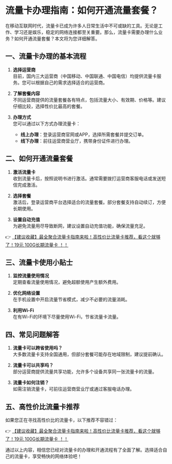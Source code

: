 # 流量卡办理指南：如何开通流量套餐？

在移动互联网时代，流量卡已成为许多人日常生活中不可或缺的工具。无论是工作、学习还是娱乐，稳定的网络连接都至关重要。那么，流量卡需要办理什么业务？如何开通流量套餐？本文将为您详细解答。

## 一、流量卡办理的基本流程

1. **选择运营商**  
   目前，国内三大运营商（中国移动、中国联通、中国电信）均提供流量卡服务。您可以根据自己的需求选择适合的运营商。

2. **了解套餐内容**  
   不同运营商提供的流量套餐各有特点，包括流量大小、有效期、价格等。建议仔细比较，选择性价比最高的套餐。

3. **办理方式**  
   您可以通过以下方式办理流量卡：
   - **线上办理**：登录运营商官网或APP，选择所需套餐并提交订单。
   - **线下办理**：前往运营商营业厅，携带身份证件进行办理。

## 二、如何开通流量套餐

1. **激活流量卡**  
   收到流量卡后，按照说明书进行激活。通常需要拨打运营商客服电话或发送短信完成激活。

2. **选择套餐**  
   激活后，登录运营商平台选择适合的流量套餐。部分套餐支持自动续订，方便长期使用。

3. **设置自动充值**  
   为避免流量用尽导致断网，建议设置自动充值功能，确保流量充足。

👉 [【建议收藏】最全聚合流量卡指南来啦！高性价比流量卡推荐，看这个就够了！19元 100G长期流量卡 ！！](https://bit.ly/Liuliangka)

## 三、流量卡使用小贴士

1. **监控流量使用情况**  
   定期查看流量使用情况，避免超额使用产生额外费用。

2. **优化网络设置**  
   在手机设置中开启流量节省模式，减少不必要的流量消耗。

3. **利用Wi-Fi**  
   在有Wi-Fi的环境下尽量使用Wi-Fi，节省流量卡流量。

## 四、常见问题解答

1. **流量卡可以跨省使用吗？**  
   大多数流量卡支持全国通用，但部分套餐可能存在地域限制，建议提前确认。

2. **流量卡可以共享吗？**  
   部分运营商提供流量共享功能，允许多个设备共享同一张流量卡的流量。

3. **流量卡如何注销？**  
   如需注销流量卡，可前往运营商营业厅或通过客服电话办理。

## 五、高性价比流量卡推荐

如果您正在寻找高性价比的流量卡，以下推荐不容错过：

👉 [【建议收藏】最全聚合流量卡指南来啦！高性价比流量卡推荐，看这个就够了！19元 100G长期流量卡 ！！](https://bit.ly/Liuliangka)

通过以上内容，相信您已经对流量卡的办理和开通流程有了全面了解。选择适合自己的流量卡，享受畅快的网络体验吧！